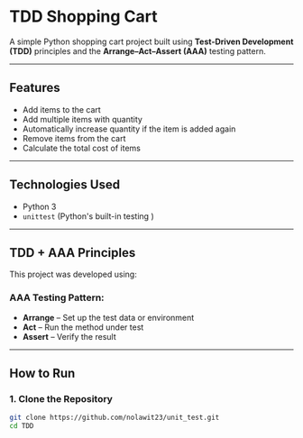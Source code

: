 #  TDD Shopping Cart

A simple Python shopping cart project built using **Test-Driven Development (TDD)** principles and the **Arrange–Act–Assert (AAA)** testing pattern.

---

##  Features

- Add items to the cart 
- Add multiple items with quantity
- Automatically increase quantity if the item is added again
- Remove items from the cart 
- Calculate the total cost of items 

---

## Technologies Used

- Python 3
- `unittest` (Python's built-in testing )

---

## TDD + AAA Principles

This project was developed using:

### AAA Testing Pattern:
- **Arrange** – Set up the test data or environment
- **Act** – Run the method under test
- **Assert** – Verify the result

---

## How to Run

### 1. Clone the Repository

```bash
git clone https://github.com/nolawit23/unit_test.git
cd TDD
